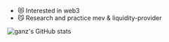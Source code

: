 
- :heart_eyes_cat: Interested in web3
- :smirk_cat: Research and practice mev & liquidity-provider

![ganz's GitHub stats](https://github-readme-stats.vercel.app/api?username=0xganz&count_private=true&show_icons=true&theme=tokyonight&include_all_commits=true&hide_title=true)

